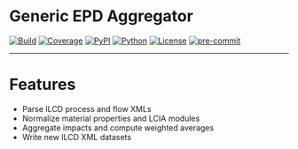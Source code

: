 # Generic EPD Aggregator

[![Build](https://github.com/killileg/MaterIA/actions/workflows/ci.yml/badge.svg)](https://github.com/killileg/MaterIA/actions/workflows/ci.yml)
[![Coverage](https://codecov.io/gh/killileg/MaterIA/branch/main/graph/badge.svg)](https://codecov.io/gh/killileg/MaterIA)
[![PyPI](https://img.shields.io/pypi/v/materia-epd.svg)](https://pypi.org/project/materia-epd/)
[![Python](https://img.shields.io/pypi/pyversions/materia.svg)](https://pypi.org/project/materia-epd/)
[![License](https://img.shields.io/github/license/killileg/MaterIA?branch=dev)](https://github.com/killileg/MaterIA/blob/dev/LICENSE.txt)
[![pre-commit](https://img.shields.io/badge/pre--commit-enabled-brightgreen?logo=pre-commit)](https://pre-commit.com/)

---

# Features

- Parse ILCD process and flow XMLs
- Normalize material properties and LCIA modules
- Aggregate impacts and compute weighted averages
- Write new ILCD XML datasets
